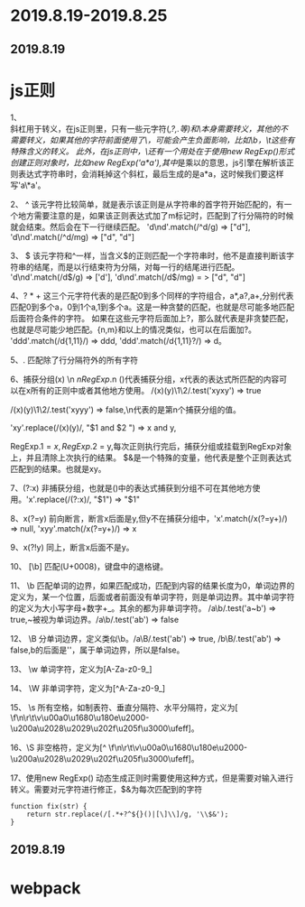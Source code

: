 # 2019.8.19-2019.8.25

## 2019.8.19

# js正则

1、 \
斜杠用于转义，在js正则里，只有一些元字符(*,?,.等)和\本身需要转义，其他的不需要转义，如果其他的字符前面使用了\，可能会产生负面影响，比如\b，\t这些有特殊含义的转义。
此外，在js正则中，\还有一个用处在于使用new RegExp()形式创建正则对象时，比如new RegExp('a\*a'),其中*是乘以的意思，js引擎在解析该正则表达式字符串时，会消耗掉这个斜杠，最后生成的是a*a，这时候我们要这样写'a\\*a'。

2、 ^
该元字符比较简单，就是表示该正则是从字符串的首字符开始匹配的，有一个地方需要注意的是，如果该正则表达式加了m标记时，匹配到了行分隔符的时候就会结束。然后会在下一行继续匹配。
'd\nd'.match(/^d/g) => ["d"],    'd\nd'.match(/^d/mg) => ["d", "d"]

3、 $
该元字符和^一样，当含义$的正则匹配一个字符串时，他不是直接判断该字符串的结尾，而是以行结束符为分隔，对每一行的结尾进行匹配。
'd\nd'.match(/d$/g) => ['d'],   'd\nd'.match(/d$/mg) = > ["d", "d"]

4、? * + 
这三个元字符代表的是匹配0到多个同样的字符组合，a*,a?,a+,分别代表匹配0到多个a，0到1个a,1到多个a。这是一种贪婪的匹配，也就是尽可能多地匹配后面符合条件的字符。
如果在这些元字符后面加上?，那么就代表是非贪婪匹配，也就是尽可能少地匹配。{n,m}和以上的情况类似，也可以在后面加?。
'ddd'.match(/d{1,11}/) => ddd,    'ddd'.match(/d{1,11}?/) => d。

5、.
匹配除了行分隔符外的所有字符

6、捕获分组(x) \n $n RegExp.$n
()代表捕获分组，x代表的表达式所匹配的内容可以在x所有的正则中或者其他地方使用。
/(x)(y)\1\2/.test('xyxy') => true  

/(x)(y)\1\2/.test('xyyy') => false,\n代表的是第n个捕获分组的值。

'xy'.replace(/(x)(y)/, "$1 and $2 ") => x and y, 

RegExp.$1 = x, RegExp.$2 = y,每次正则执行完后，捕获分组或挂载到RegExp对象上，并且清除上次执行的结果。
$&是一个特殊的变量，他代表是整个正则表达式匹配到的结果。也就是xy。

7、(?:x)
非捕获分组，也就是()中的表达式捕获到分组不可在其他地方使用。'x'.replace(/(?:x)/, "$1") => "$1"

8、x(?=y)
前向断言，断言x后面是y,但y不在捕获分组中，'x'.match(/x(?=y+)/) => null, 'xyy'.match(/x(?=y+)/) => x

9、x(?!y)
同上，断言x后面不是y。

10、 [\b]
匹配(U+0008)，键盘中的退格键。

11、 \b
匹配单词的边界，如果匹配成功，匹配到内容的结果长度为0，单词边界的定义为，某一个位置，后面或者前面没有单词字符，则是单词边界。其中单词字符的定义为大小写字母+数字+_。其余的都为非单词字符。
/a\b/.test('a~b') => true,~被视为单词边界。/a\b/.test('ab') => false

12、 \B
分单词边界，定义类似\b。/a\B/.test('ab') => true, /b\B/.test('ab')  => false,b的后面是''，属于单词边界，所以是false。

13、 \w
单词字符，定义为[A-Za-z0-9_]

14、 \W
非单词字符，定义为[^A-Za-z0-9_]

15、 \s
所有空格，如制表符、垂直分隔符、水平分隔符，定义为[ \f\n\r\t\v\u00a0\u1680\u180e\u2000-\u200a\u2028\u2029\u202f\u205f\u3000\ufeff]。

16、\S
非空格符，定义为[^ \f\n\r\t\v\u00a0\u1680\u180e\u2000-\u200a\u2028\u2029\u202f\u205f\u3000\ufeff]。

17、使用new RegExp()
动态生成正则时需要使用这种方式，但是需要对输入进行转义。需要对元字符进行修正，$&为每次匹配到的字符
```
function fix(str) {
    return str.replace(/[.*+?^${}()|[\]\\]/g, '\\$&');
}
````


## 2019.8.19

# webpack
